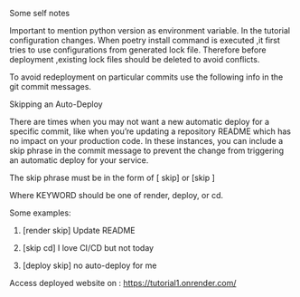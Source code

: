 
Some self notes
  
  Important to mention python version as environment variable.
  In the tutorial configuration changes.
  When poetry install command is executed ,it first tries to use configurations from generated lock file. Therefore before deployment ,existing lock files should be deleted to avoid conflicts.
  
  To avoid redeployment on particular commits use the following info in the git commit messages.
  
Skipping an Auto-Deploy

There are times when you may not want a new automatic deploy for a specific commit, like when you’re updating a repository README which has no impact on your production code. In these instances, you can include a skip phrase in the commit message to prevent the change from triggering an automatic deploy for your service.

The skip phrase must be in the form of [<KEYWORD> skip] or [skip <KEYWORD>]

Where KEYWORD should be one of render, deploy, or cd.


Some examples:

1) [render skip] Update README

2) [skip cd] I love CI/CD but not today

3) [deploy skip] no auto-deploy for me

  
Access deployed website on : https://tutorial1.onrender.com/

